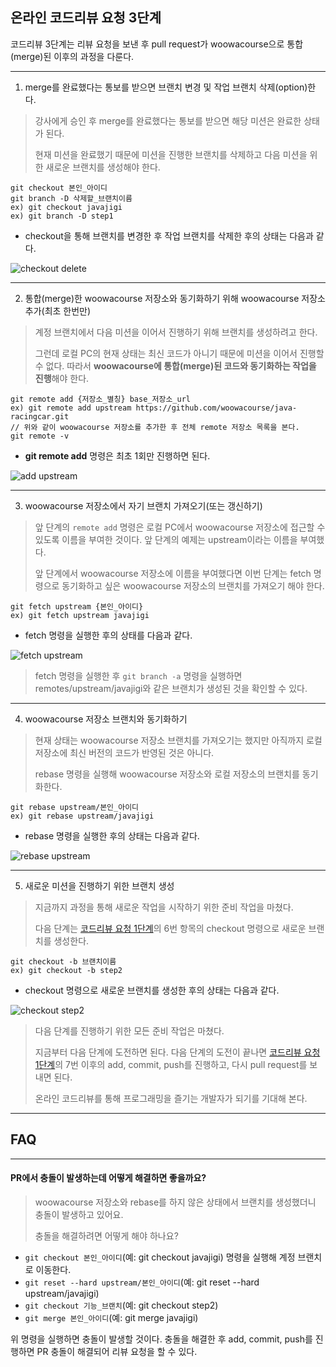 ## 온라인 코드리뷰 요청 3단계
코드리뷰 3단계는 리뷰 요청을 보낸 후 pull request가 woowacourse으로 통합(merge)된 이후의 과정을 다룬다.

---
1. merge를 완료했다는 통보를 받으면 브랜치 변경 및 작업 브랜치 삭제(option)한다.
> 강사에게 승인 후 merge를 완료했다는 통보를 받으면 해당 미션은 완료한 상태가 된다.
>
> 현재 미션을 완료했기 때문에 미션을 진행한 브랜치를 삭제하고 다음 미션을 위한 새로운 브랜치를 생성해야 한다.

```
git checkout 본인_아이디
git branch -D 삭제할_브랜치이름
ex) git checkout javajigi
ex) git branch -D step1
```

* checkout을 통해 브랜치를 변경한 후 작업 브랜치를 삭제한 후의 상태는 다음과 같다.

![checkout delete](./images/checkout_delete.png)

---
2. 통합(merge)한 woowacourse 저장소와 동기화하기 위해 woowacourse 저장소 추가(최초 한번만)
> 계정 브랜치에서 다음 미션을 이어서 진행하기 위해 브랜치를 생성하려고 한다. 
>
> 그런데 로컬 PC의 현재 상태는 최신 코드가 아니기 때문에 미션을 이어서 진행할 수 없다. 따라서 **woowacourse에 통합(merge)된 코드와 동기화하는 작업을 진행**해야 한다.

```
git remote add {저장소_별칭} base_저장소_url
ex) git remote add upstream https://github.com/woowacourse/java-racingcar.git
// 위와 같이 woowacourse 저장소를 추가한 후 전체 remote 저장소 목록을 본다.
git remote -v
```
* **git remote add** 명령은 최초 1회만 진행하면 된다.

![add upstream](./images/add_upstream.png)

---
3. woowacourse 저장소에서 자기 브랜치 가져오기(또는 갱신하기)
> 앞 단계의 `remote add` 명령은 로컬 PC에서 woowacourse 저장소에 접근할 수 있도록 이름을 부여한 것이다. 앞 단계의 예제는 upstream이라는 이름을 부여했다.
>
> 앞 단계에서 woowacourse 저장소에 이름을 부여했다면 이번 단계는 fetch 명령으로 동기화하고 싶은 woowacourse 저장소의 브랜치를 가져오기 해야 한다.

```
git fetch upstream {본인_아이디}
ex) git fetch upstream javajigi
```

* fetch 명령을 실행한 후의 상태를 다음과 같다.

![fetch upstream](./images/fetch_upstream.png)

> fetch 명령을 실행한 후 `git branch -a` 명령을 실행하면 remotes/upstream/javajigi와 같은 브랜치가 생성된 것을 확인할 수 있다.

---
4. woowacourse 저장소 브랜치와 동기화하기
> 현재 상태는 woowacourse 저장소 브랜치를 가져오기는 했지만 아직까지 로컬 저장소에 최신 버전의 코드가 반영된 것은 아니다.
>
> rebase 명령을 실행해 woowacourse 저장소와 로컬 저장소의 브랜치를 동기화한다.

```
git rebase upstream/본인_아이디
ex) git rebase upstream/javajigi
```

* rebase 명령을 실행한 후의 상태는 다음과 같다.

![rebase upstream](./images/rebase_upstream.png)

---
5. 새로운 미션을 진행하기 위한 브랜치 생성
> 지금까지 과정을 통해 새로운 작업을 시작하기 위한 준비 작업을 마쳤다.
>
> 다음 단계는 [코드리뷰 요청 1단계](./review-step1.md)의 6번 항목의 checkout 명령으로 새로운 브랜치를 생성한다.

```
git checkout -b 브랜치이름
ex) git checkout -b step2
```

* checkout 명령으로 새로운 브랜치를 생성한 후의 상태는 다음과 같다.

![checkout step2](./images/checkout_step2.png)

> 다음 단계를 진행하기 위한 모든 준비 작업은 마쳤다.
>
> 지금부터 다음 단계에 도전하면 된다. 다음 단계의 도전이 끝나면 [코드리뷰 요청 1단계](./review-step1.md)의 7번 이후의 add, commit, push를 진행하고, 다시 pull request를 보내면 된다.
>
> 온라인 코드리뷰를 통해 프로그래밍을 즐기는 개발자가 되기를 기대해 본다.

---
## FAQ

---
#### PR에서 충돌이 발생하는데 어떻게 해결하면 좋을까요?
> woowacourse 저장소와 rebase를 하지 않은 상태에서 브랜치를 생성했더니 충돌이 발생하고 있어요.
>
> 충돌을 해결하려면 어떻게 해야 하나요?

* `git checkout 본인_아이디`(예: git checkout javajigi) 명령을 실행해 계정 브랜치로 이동한다.
* `git reset --hard upstream/본인_아이디`(예: git reset --hard upstream/javajigi)
* `git checkout 기능_브랜치`(예: git checkout step2)
* `git merge 본인_아이디`(예: git merge javajigi)

위 명령을 실행하면 충돌이 발생할 것이다. 충돌을 해결한 후 add, commit, push를 진행하면 PR 충돌이 해결되어 리뷰 요청을 할 수 있다.
